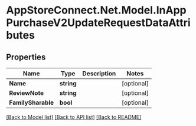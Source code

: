 # AppStoreConnect.Net.Model.InAppPurchaseV2UpdateRequestDataAttributes

## Properties

Name | Type | Description | Notes
------------ | ------------- | ------------- | -------------
**Name** | **string** |  | [optional] 
**ReviewNote** | **string** |  | [optional] 
**FamilySharable** | **bool** |  | [optional] 

[[Back to Model list]](../README.md#documentation-for-models) [[Back to API list]](../README.md#documentation-for-api-endpoints) [[Back to README]](../README.md)

